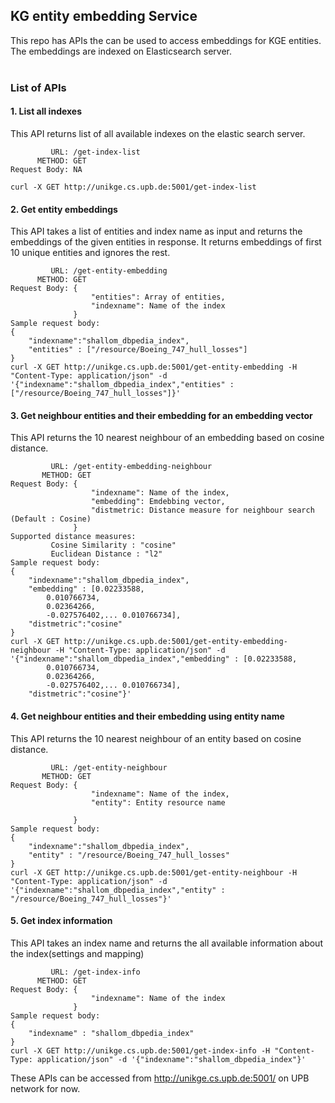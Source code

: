 ##  KG entity embedding Service

This repo has APIs the can be used to access embeddings for KGE entities. The embeddings are indexed on Elasticsearch server. 
<br><br>

###  List of APIs


#### 1. List all indexes
This API returns list of all available indexes on the elastic search server. 
```
         URL: /get-index-list
      METHOD: GET
Request Body: NA

curl -X GET http://unikge.cs.upb.de:5001/get-index-list

```

#### 2. Get entity embeddings
This API takes a list of entities and index name as input and returns the embeddings of the given entities in response. It returns embeddings of first 10 unique entities and ignores the rest. 
```
         URL: /get-entity-embedding
      METHOD: GET
Request Body: {
                  "entities": Array of entities,
                  "indexname": Name of the index
              }
Sample request body:
{
    "indexname":"shallom_dbpedia_index",
    "entities" : ["/resource/Boeing_747_hull_losses"]
}
curl -X GET http://unikge.cs.upb.de:5001/get-entity-embedding -H "Content-Type: application/json" -d '{"indexname":"shallom_dbpedia_index","entities" : ["/resource/Boeing_747_hull_losses"]}'
```

#### 3. Get neighbour entities and their embedding for an embedding vector
This API returns the 10 nearest neighbour of an embedding based on cosine distance.
```
         URL: /get-entity-embedding-neighbour
       METHOD: GET
Request Body: {
                  "indexname": Name of the index,
                  "embedding": Emdebbing vector,
                  "distmetric: Distance measure for neighbour search (Default : Cosine)                  
              }
Supported distance measures:
         Cosine Similarity : "cosine"
         Euclidean Distance : "l2"
Sample request body:
{
    "indexname":"shallom_dbpedia_index",
    "embedding" : [0.02233588,
        0.010766734,
        0.02364266,
        -0.027576402,... 0.010766734],
    "distmetric":"cosine"
}
curl -X GET http://unikge.cs.upb.de:5001/get-entity-embedding-neighbour -H "Content-Type: application/json" -d '{"indexname":"shallom_dbpedia_index","embedding" : [0.02233588,
        0.010766734,
        0.02364266,
        -0.027576402,... 0.010766734],
    "distmetric":"cosine"}'
```

#### 4. Get neighbour entities and their embedding using entity name
This API returns the 10 nearest neighbour of an entity based on cosine distance.
```
         URL: /get-entity-neighbour
       METHOD: GET
Request Body: {
                  "indexname": Name of the index,
                  "entity": Entity resource name
                  
              }
Sample request body:
{
    "indexname":"shallom_dbpedia_index",
    "entity" : "/resource/Boeing_747_hull_losses"
}
curl -X GET http://unikge.cs.upb.de:5001/get-entity-neighbour -H "Content-Type: application/json" -d '{"indexname":"shallom_dbpedia_index","entity" : "/resource/Boeing_747_hull_losses"}'
```
#### 5. Get index information
This API takes an index name and returns the all available information about the index(settings and mapping) 
```
         URL: /get-index-info
      METHOD: GET
Request Body: {
                  "indexname": Name of the index
              }
Sample request body:
{
    "indexname" : "shallom_dbpedia_index"
}
curl -X GET http://unikge.cs.upb.de:5001/get-index-info -H "Content-Type: application/json" -d '{"indexname":"shallom_dbpedia_index"}'
```

These APIs can be accessed from http://unikge.cs.upb.de:5001/ on UPB network for now.
